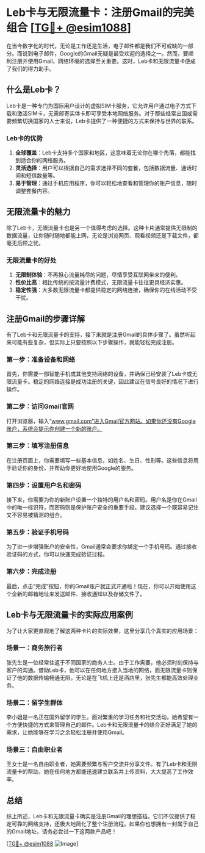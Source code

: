 # Leb卡与无限流量卡：注册Gmail的完美组合 [[TG💪+ @esim1088](https://t.me/s/esim1088)]

在当今数字化的时代，无论是工作还是生活，电子邮件都是我们不可或缺的一部分。而说到电子邮件，Google的Gmail无疑是最受欢迎的选择之一。然而，要顺利注册并使用Gmail，网络环境的选择至关重要。这时，Leb卡和无限流量卡便成了我们的得力助手。

## 什么是Leb卡？

Leb卡是一种专门为国际用户设计的虚拟SIM卡服务，它允许用户通过电子方式下载和激活SIM卡，无需邮寄实体卡即可享受本地网络服务。对于那些经常出国或需要频繁切换国家的人士来说，Leb卡提供了一种便捷的方式来保持与世界的联系。

### Leb卡的优势

1. **全球覆盖**：Leb卡支持多个国家和地区，这意味着无论你在哪个角落，都能找到适合你的网络服务。
2. **灵活选择**：用户可以根据自己的需求选择不同的套餐，包括数据流量、通话时间和短信数量等。
3. **易于管理**：通过手机应用程序，你可以轻松地查看和管理你的账户信息，随时调整套餐内容。

## 无限流量卡的魅力

除了Leb卡，无限流量卡也是另一个值得考虑的选择。这种卡片通常提供无限制的数据流量，让你随时随地都能上网，无论是浏览网页、观看视频还是下载文件，都毫无后顾之忧。

### 无限流量卡的好处

1. **无限制体验**：不再担心流量耗尽的问题，尽情享受互联网带来的便利。
2. **性价比高**：相比传统的按流量计费模式，无限流量卡往往更具经济实惠。
3. **稳定性强**：大多数无限流量卡都提供稳定的网络连接，确保你的在线活动不受干扰。

## 注册Gmail的步骤详解

有了Leb卡和无限流量卡的支持，接下来就是注册Gmail的具体步骤了。虽然听起来可能有些复杂，但实际上只要按照以下步骤操作，就能轻松完成注册。

### 第一步：准备设备和网络

首先，你需要一部智能手机或其他支持网络的设备，并确保已经安装了Leb卡或无限流量卡。稳定的网络连接是成功注册的关键，因此建议在信号良好的情况下进行操作。

### 第二步：访问Gmail官网

打开浏览器，输入“www.gmail.com”进入Gmail官方网站。如果你还没有Google账户，系统会提示你创建一个新的账户。

### 第三步：填写注册信息

在注册页面上，你需要填写一些基本信息，如姓名、生日、性别等。这些信息将用于验证你的身份，并帮助你更好地使用Google的服务。

### 第四步：设置用户名和密码

接下来，你需要为你的新账户设置一个独特的用户名和密码。用户名是你在Gmail中的唯一标识符，而密码则是保护账户安全的重要手段。建议选择一个既容易记住又不容易被猜测的组合。

### 第五步：验证手机号码

为了进一步增强账户的安全性，Gmail通常会要求你绑定一个手机号码。通过接收验证码的方式，你可以快速完成验证过程。

### 第六步：完成注册

最后，点击“完成”按钮，你的Gmail账户就正式开通啦！现在，你可以开始使用这个全新的邮箱地址来发送邮件、接收通知以及存储文件了。

## Leb卡与无限流量卡的实际应用案例

为了让大家更直观地了解这两种卡片的实际效果，这里分享几个真实的应用场景：

### 场景一：商务旅行者

张先生是一位经常往返于不同国家的商务人士。由于工作需要，他必须时刻保持与客户的沟通。借助Leb卡，他可以在任何地方接入当地的网络，而无限流量卡则保证了他的数据传输畅通无阻。无论是在飞机上还是酒店里，张先生都能高效处理业务。

### 场景二：留学生群体

李小姐是一名正在国外留学的学生。面对繁重的学习任务和社交活动，她希望有一个方便快捷的方式来管理自己的邮件。Leb卡和无限流量卡的结合正好满足了她的需求，让她能够在学习之余轻松注册并使用Gmail。

### 场景三：自由职业者

王女士是一名自由职业者，她需要频繁与客户交流并分享文件。有了Leb卡和无限流量卡的帮助，她在任何地方都能迅速建立联系并上传资料，大大提高了工作效率。

## 总结

综上所述，Leb卡和无限流量卡确实是注册Gmail的理想搭档。它们不仅提供了稳定可靠的网络支持，还极大地简化了整个注册流程。如果你也想拥有一封属于自己的Gmail地址，请务必尝试一下这两款产品吧！

[[TG💪+ @esim1088](https://t.me/s/esim1088) ![Image](https://i.postimg.cc/4NQfJmqS/Snipaste-2025-05-13-00-14-12.png)]